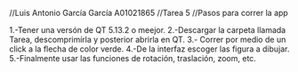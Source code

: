 //Luis Antonio García García  A01021865
//Tarea 5
//Pasos para correr la app

1.-Tener una versón de QT 5.13.2 o meejor.
2.-Descargar la carpeta llamada Tarea, descomprimírla y posterior abrirla en QT.
3.- Correr por medio de un click a la flecha de color verde.
4.-De la interfaz escoger las figura a dibujar.
5.-Finalmente usar las funciones de rotación, traslación, zoom, etc.
